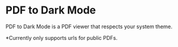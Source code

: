 # PDF to Dark Mode

PDF to Dark Mode is a PDF viewer that respects your system theme.

*Currently only supports urls for public PDFs.

